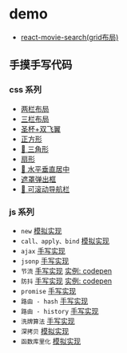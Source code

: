 # demo
- [react-movie-search(grid布局)](https://lebronjs.github.io/react-movie-search/build/index.html)

## 手摸手写代码

### css 系列

- [两栏布局](https://lebronjs.github.io/hand-by-hand/css/两栏布局.html)
- [三栏布局](https://lebronjs.github.io/hand-by-hand/css/三栏布局.html)
- [圣杯+双飞翼](https://lebronjs.github.io/hand-by-hand/css/圣杯+双飞翼.html)
- [正方形](https://lebronjs.github.io/hand-by-hand/css/正方形.html)
- [📌 三角形](https://lebronjs.github.io/hand-by-hand/css/三角形.html)
- [扇形](https://lebronjs.github.io/hand-by-hand/css/扇形.html)
- [📌 水平垂直居中](https://lebronjs.github.io/hand-by-hand/css/水平垂直居中.html)
- [遮罩弹出框](https://lebronjs.github.io/hand-by-hand/css/弹出框.html)
- [📌 可滚动导航栏](https://lebronjs.github.io/hand-by-hand/css/导航栏.html)

### js 系列

- `new` [模拟实现](https://github.com/lebronjs/hand-by-hand/blob/master/js/_new.js)
- `call、apply、bind` [模拟实现](https://github.com/lebronjs/hand-by-hand/blob/master/js/_call_apply_bind.js)
- `ajax` [手写实现](https://github.com/lebronjs/hand-by-hand/blob/master/js/_ajax.js)
- `jsonp` [手写实现](https://github.com/lebronjs/hand-by-hand/blob/master/js/_jsonp.js)
- `节流` [手写实现](https://github.com/lebronjs/hand-by-hand/blob/master/js/_throttle.js) [实例: codepen](https://codepen.io/xuge/pen/NWxdWRx)
- `防抖` [手写实现](https://github.com/lebronjs/hand-by-hand/blob/master/js/_debounce.js) [实例: codepen](https://codepen.io/xuge/pen/LYGbVqB)
- `promise` [手写实现](https://github.com/lebronjs/hand-by-hand/blob/master/js/_promise.js)
- `路由 - hash` [手写实现](https://lebronjs.github.io/hand-by-hand/js/hash_route.html)
- `路由 - history` [手写实现](https://lebronjs.github.io/hand-by-hand/js/history_route.html)
- `洗牌算法` [手写实现](https://github.com/lebronjs/hand-by-hand/blob/master/js/_shuffle.js)
- `深拷贝` [模拟实现](https://github.com/lebronjs/hand-by-hand/blob/master/js/_clone.js)
- `函数库里化` [模拟实现](https://github.com/lebronjs/hand-by-hand/blob/master/js/_curry.js)
